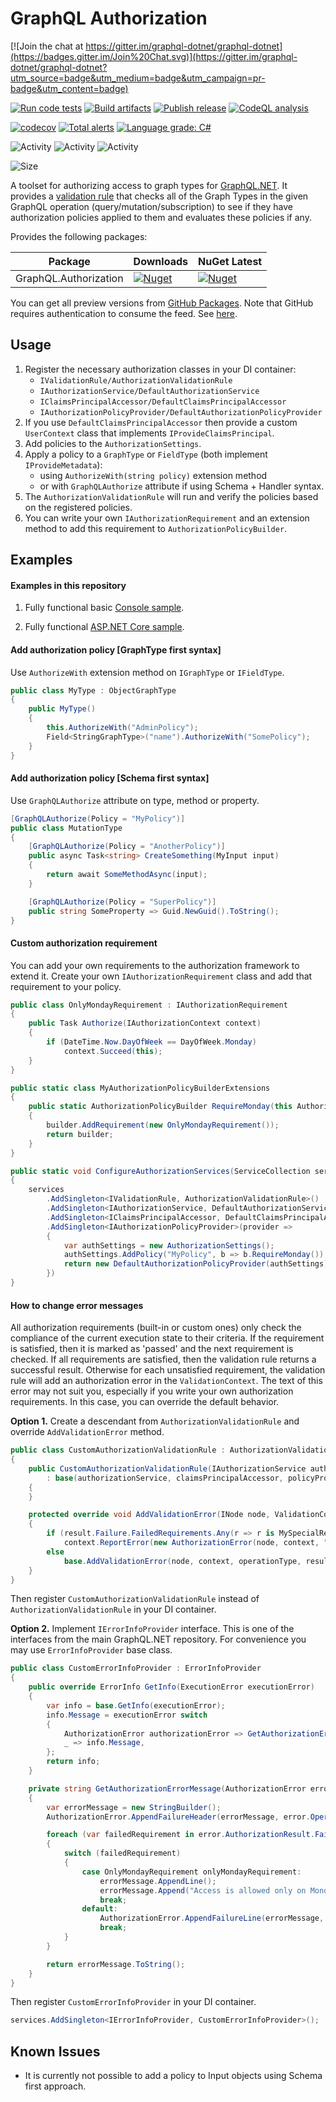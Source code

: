 # GraphQL Authorization

[![Join the chat at https://gitter.im/graphql-dotnet/graphql-dotnet](https://badges.gitter.im/Join%20Chat.svg)](https://gitter.im/graphql-dotnet/graphql-dotnet?utm_source=badge&utm_medium=badge&utm_campaign=pr-badge&utm_content=badge)

[![Run code tests](https://github.com/graphql-dotnet/authorization/actions/workflows/test.yml/badge.svg)](https://github.com/graphql-dotnet/authorization/actions/workflows/test.yml)
[![Build artifacts](https://github.com/graphql-dotnet/authorization/actions/workflows/build.yml/badge.svg)](https://github.com/graphql-dotnet/authorization/actions/workflows/build.yml)
[![Publish release](https://github.com/graphql-dotnet/authorization/actions/workflows/publish.yml/badge.svg)](https://github.com/graphql-dotnet/authorization/actions/workflows/publish.yml)
[![CodeQL analysis](https://github.com/graphql-dotnet/authorization/actions/workflows/codeql-analysis.yml/badge.svg)](https://github.com/graphql-dotnet/authorization/actions/workflows/codeql-analysis.yml)

[![codecov](https://codecov.io/gh/graphql-dotnet/authorization/branch/master/graph/badge.svg?token=TODO)](https://codecov.io/gh/graphql-dotnet/authorization)
[![Total alerts](https://img.shields.io/lgtm/alerts/g/graphql-dotnet/authorization.svg?logo=lgtm&logoWidth=18)](https://lgtm.com/projects/g/graphql-dotnet/authorization/alerts/)
[![Language grade: C#](https://img.shields.io/lgtm/grade/csharp/g/graphql-dotnet/authorization.svg?logo=lgtm&logoWidth=18)](https://lgtm.com/projects/g/graphql-dotnet/authorization/context:csharp)

![Activity](https://img.shields.io/github/commit-activity/w/graphql-dotnet/authorization)
![Activity](https://img.shields.io/github/commit-activity/m/graphql-dotnet/authorization)
![Activity](https://img.shields.io/github/commit-activity/y/graphql-dotnet/authorization)

![Size](https://img.shields.io/github/repo-size/graphql-dotnet/authorization)

A toolset for authorizing access to graph types for [GraphQL.NET](https://github.com/graphql-dotnet/graphql-dotnet).
It provides a [validation rule](src/GraphQL.Authorization/AuthorizationValidationRule.cs) that checks all of the
Graph Types in the given GraphQL operation (query/mutation/subscription) to see if they have authorization policies
applied to them and evaluates these policies if any.

Provides the following packages:

| Package               | Downloads                                                                                                               | NuGet Latest                                                                                                             |
|-----------------------|-------------------------------------------------------------------------------------------------------------------------|--------------------------------------------------------------------------------------------------------------------------|
| GraphQL.Authorization | [![Nuget](https://img.shields.io/nuget/dt/GraphQL.Authorization)](https://www.nuget.org/packages/GraphQL.Authorization) | [![Nuget](https://img.shields.io/nuget/v/GraphQL.Authorization)](https://www.nuget.org/packages/GraphQL.Authorization)   |

You can get all preview versions from [GitHub Packages](https://github.com/orgs/graphql-dotnet/packages?repo_name=authorization).
Note that GitHub requires authentication to consume the feed. See [here](https://docs.github.com/en/free-pro-team@latest/packages/publishing-and-managing-packages/about-github-packages#authenticating-to-github-packages).

## Usage

1. Register the necessary authorization classes in your DI container:
   - `IValidationRule/AuthorizationValidationRule`
   - `IAuthorizationService/DefaultAuthorizationService`
   - `IClaimsPrincipalAccessor/DefaultClaimsPrincipalAccessor`
   - `IAuthorizationPolicyProvider/DefaultAuthorizationPolicyProvider`
2. If you use `DefaultClaimsPrincipalAccessor` then provide a custom `UserContext` class that implements `IProvideClaimsPrincipal`.
3. Add policies to the `AuthorizationSettings`.
4. Apply a policy to a `GraphType` or `FieldType` (both implement `IProvideMetadata`):
   - using `AuthorizeWith(string policy)` extension method
   - or with `GraphQLAuthorize` attribute if using Schema + Handler syntax.
5. The `AuthorizationValidationRule` will run and verify the policies based on the registered policies.
6. You can write your own `IAuthorizationRequirement` and an extension method to add this requirement to `AuthorizationPolicyBuilder`.

## Examples

#### Examples in this repository

1. Fully functional basic [Console sample](src/BasicSample/Program.cs).

2. Fully functional [ASP.NET Core sample](src/Harness/Program.cs).

#### Add authorization policy [GraphType first syntax]

Use `AuthorizeWith` extension method on `IGraphType` or `IFieldType`.

```csharp
public class MyType : ObjectGraphType
{
    public MyType()
    {
        this.AuthorizeWith("AdminPolicy");
        Field<StringGraphType>("name").AuthorizeWith("SomePolicy");
    }
}
```

#### Add authorization policy [Schema first syntax]

Use `GraphQLAuthorize` attribute on type, method or property.

```csharp
[GraphQLAuthorize(Policy = "MyPolicy")]
public class MutationType
{
    [GraphQLAuthorize(Policy = "AnotherPolicy")]
    public async Task<string> CreateSomething(MyInput input)
    {
        return await SomeMethodAsync(input);
    }

    [GraphQLAuthorize(Policy = "SuperPolicy")]
    public string SomeProperty => Guid.NewGuid().ToString();
}
```

#### Custom authorization requirement

You can add your own requirements to the authorization framework to extend it.
Create your own `IAuthorizationRequirement` class and add that requirement to your policy.

```csharp
public class OnlyMondayRequirement : IAuthorizationRequirement
{
    public Task Authorize(IAuthorizationContext context)
    {
        if (DateTime.Now.DayOfWeek == DayOfWeek.Monday)
            context.Succeed(this);
    }
}

public static class MyAuthorizationPolicyBuilderExtensions
{
    public static AuthorizationPolicyBuilder RequireMonday(this AuthorizationPolicyBuilder builder)
    {
        builder.AddRequirement(new OnlyMondayRequirement());
        return builder;
    }
}

public static void ConfigureAuthorizationServices(ServiceCollection services)
{
    services
        .AddSingleton<IValidationRule, AuthorizationValidationRule>()
        .AddSingleton<IAuthorizationService, DefaultAuthorizationService>()
        .AddSingleton<IClaimsPrincipalAccessor, DefaultClaimsPrincipalAccessor>()
        .AddSingleton<IAuthorizationPolicyProvider>(provider =>
        {
            var authSettings = new AuthorizationSettings();
            authSettings.AddPolicy("MyPolicy", b => b.RequireMonday());
            return new DefaultAuthorizationPolicyProvider(authSettings);
        })
}
```

#### How to change error messages

All authorization requirements (built-in or custom ones) only check the compliance of
the current execution state to their criteria. If the requirement is satisfied, then
it is marked as 'passed' and the next requirement is checked. If all requirements are
satisfied, then the validation rule returns a successful result. Otherwise for each
unsatisfied requirement, the validation rule will add an authorization error in the
`ValidationContext`. The text of this error may not suit you, especially if you write
your own authorization requirements. In this case, you can override the default behavior.

**Option 1.** Create a descendant from `AuthorizationValidationRule` and override `AddValidationError` method.

```csharp
public class CustomAuthorizationValidationRule : AuthorizationValidationRule
{
    public CustomAuthorizationValidationRule(IAuthorizationService authorizationService, IClaimsPrincipalAccessor claimsPrincipalAccessor, IAuthorizationPolicyProvider policyProvider)
        : base(authorizationService, claimsPrincipalAccessor, policyProvider)
    {
    }

    protected override void AddValidationError(INode node, ValidationContext context, OperationType? operationType, AuthorizationResult result)
    {
        if (result.Failure.FailedRequirements.Any(r => r is MySpecialRequirement))
            context.ReportError(new AuthorizationError(node, context, "My special error message", result));
        else
            base.AddValidationError(node, context, operationType, result);
    }
}
```

Then register `CustomAuthorizationValidationRule` instead of `AuthorizationValidationRule` in your DI container.

**Option 2.** Implement `IErrorInfoProvider` interface. This is one of the interfaces from the main GraphQL.NET
repository. For convenience you may use `ErrorInfoProvider` base class. 

```csharp
public class CustomErrorInfoProvider : ErrorInfoProvider
{
    public override ErrorInfo GetInfo(ExecutionError executionError)
    {
        var info = base.GetInfo(executionError);
        info.Message = executionError switch
        {
            AuthorizationError authorizationError => GetAuthorizationErrorMessage(authorizationError),
            _ => info.Message,
        };
        return info;
    }

    private string GetAuthorizationErrorMessage(AuthorizationError error)
    {
        var errorMessage = new StringBuilder();
        AuthorizationError.AppendFailureHeader(errorMessage, error.OperationType);

        foreach (var failedRequirement in error.AuthorizationResult.Failure.FailedRequirements)
        {
            switch (failedRequirement)
            {
                case OnlyMondayRequirement onlyMondayRequirement:
                    errorMessage.AppendLine();
                    errorMessage.Append("Access is allowed only on Mondays.");
                    break;
                default:
                    AuthorizationError.AppendFailureLine(errorMessage, failedRequirement);
                    break;
            }
        }

        return errorMessage.ToString();
    }
}
```

Then register `CustomErrorInfoProvider` in your DI container.

```csharp
services.AddSingleton<IErrorInfoProvider, CustomErrorInfoProvider>();
```

## Known Issues

* It is currently not possible to add a policy to Input objects using Schema first approach.
